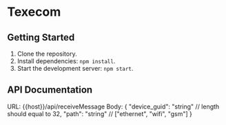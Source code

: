 # Texecom

## Getting Started

1. Clone the repository.
2. Install dependencies: `npm install`.
3. Start the development server: `npm start`.

## API Documentation

URL: {{host}}/api/receiveMessage
Body: {
    "device_guid": "string" // length should equal to 32,
    "path": "string" // ["ethernet", "wifi", "gsm"]
}

